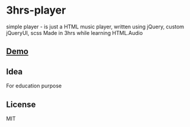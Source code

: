 # 3hrs-player
simple player - is just a HTML music player, written using jQuery, custom jQueryUI, scss
Made in 3hrs while learning HTML.Audio

## [Demo](http://vko-online.github.io/3hrs-player/)

## Idea
For education purpose

## License
MIT

